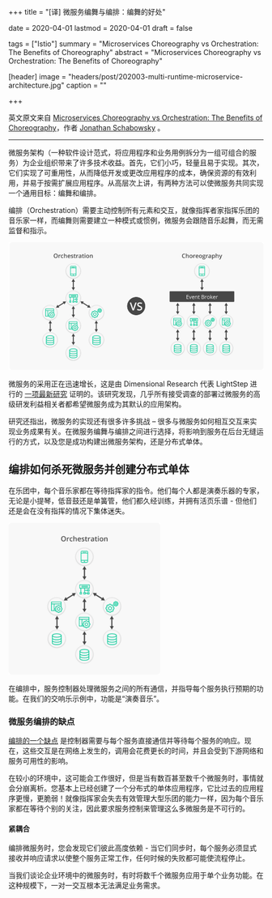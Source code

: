+++
title = "[译] 微服务编舞与编排：编舞的好处"

date = 2020-04-01
lastmod = 2020-04-01
draft = false

tags = ["Istio"]
summary = "Microservices Choreography vs Orchestration: The Benefits of Choreography"
abstract = "Microservices Choreography vs Orchestration: The Benefits of Choreography"

[header]
image = "headers/post/202003-multi-runtime-microservice-architecture.jpg"
caption = ""

+++

英文原文来自 [Microservices Choreography vs Orchestration: The Benefits of Choreography](https://solace.com/blog/microservices-choreography-vs-orchestration/)，作者 [ Jonathan Schabowsky](https://solace.com/blog/author/jonathan-schabowsky/) 。 

------

微服务架构（一种软件设计范式，将应用程序和业务用例拆分为一组可组合的服务）为企业组织带来了许多技术收益。首先，它们小巧，轻量且易于实现。其次，它们实现了可重用性，从而降低开发或更改应用程序的成本，确保资源的有效利用，并易于按需扩展应用程序。从高层次上讲，有两种方法可以使微服务共同实现一个通用目标：编舞和编排。

编排（Orchestration）需要主动控制所有元素和交互，就像指挥者家指挥乐团的音乐家一样，而编舞则需要建立一种模式或惯例，微服务会跟随音乐起舞，而无需监督和指示。

![](images/Orchestration-VS-Choreography.png)

微服务的采用正在迅速增长，这是由 Dimensional Research 代表 LightStep 进行的 [一项最新研究](https://siliconangle.com/2018/05/02/new-study-shows-rapid-growth-microservices-adoption-among-enterprises/) 证明的。该研究发现，几乎所有接受调查的部署过微服务的高级研发利益相关者都希望微服务成为其默认的应用架构。

研究还指出，微服务的实现还有很多许多挑战 – 很多与微服务如何相互交互来实现业务成果有关。在微服务编舞与编排之间进行选择，将影响到服务在后台无缝运行的方式，以及您是成功构建出微服务架构，还是分布式单体。

## 编排如何杀死微服务并创建分布式单体

在乐团中，每个音乐家都在等待指挥家的指令。他们每个人都是演奏乐器的专家，无论是小提琴，低音鼓还是单簧管，他们都久经训练，并拥有活页乐谱 - 但他们还是会在没有指挥的情况下集体迷失。

![](images/Orchestration-300x300.png)

在编排中，服务控制器处理微服务之间的所有通信，并指导每个服务执行预期的功能。在我们的交响乐示例中，功能是“演奏音乐”。

### 微服务编排的缺点

[编排的一个缺点](https://www.youtube.com/watch?v=fvXkN5cFMFY&t=32s) 是控制器需要与每个服务直接通信并等待每个服务的响应。现在，这些交互是在网络上发生的，调用会花费更长的时间，并且会受到下游网络和服务可用性的影响。

在较小的环境中，这可能会工作很好，但是当有数百甚至数千个微服务时，事情就会分崩离析。您基本上已经创建了一个分布式的单体应用程序，它比过去的应用程序更慢，更脆弱！就像指挥家会失去有效管理大型乐团的能力一样，因为每个音乐家都在等待个别的关注，因此要求服务控制来管理这么多微服务是不可行的。

#### 紧耦合

编排微服务时，您会发现它们彼此高度依赖 - 当它们同步时，每个服务必须显式接收并响应请求以使整个服务正常工作，任何时候的失败都可能使流程停止。

当我们谈论企业环境中的微服务时，有时将数千个微服务应用于单个业务功能。在这种规模下，一对一交互根本无法满足业务需求。















